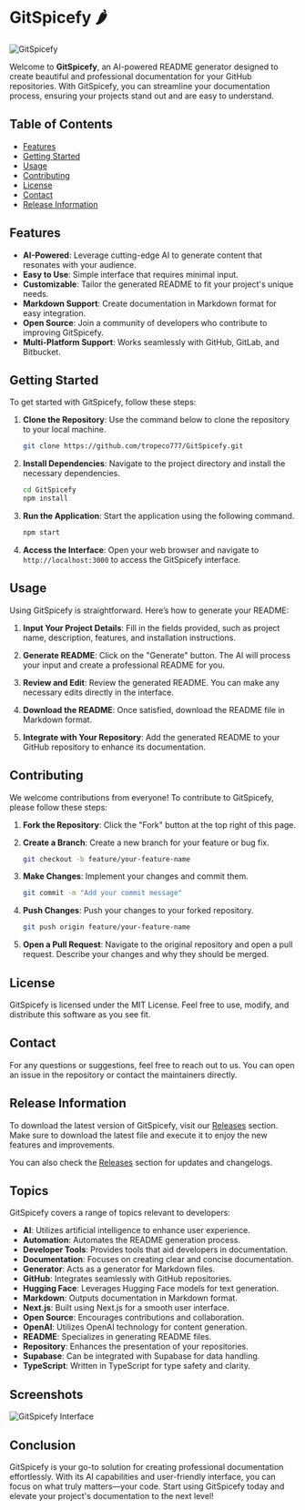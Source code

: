 # GitSpicefy 🌶️

![GitSpicefy](https://img.shields.io/badge/GitSpicefy-AI%20Powered%20README%20Generator-brightgreen)

Welcome to **GitSpicefy**, an AI-powered README generator designed to create beautiful and professional documentation for your GitHub repositories. With GitSpicefy, you can streamline your documentation process, ensuring your projects stand out and are easy to understand.

## Table of Contents

- [Features](#features)
- [Getting Started](#getting-started)
- [Usage](#usage)
- [Contributing](#contributing)
- [License](#license)
- [Contact](#contact)
- [Release Information](#release-information)

## Features

- **AI-Powered**: Leverage cutting-edge AI to generate content that resonates with your audience.
- **Easy to Use**: Simple interface that requires minimal input.
- **Customizable**: Tailor the generated README to fit your project's unique needs.
- **Markdown Support**: Create documentation in Markdown format for easy integration.
- **Open Source**: Join a community of developers who contribute to improving GitSpicefy.
- **Multi-Platform Support**: Works seamlessly with GitHub, GitLab, and Bitbucket.

## Getting Started

To get started with GitSpicefy, follow these steps:

1. **Clone the Repository**: Use the command below to clone the repository to your local machine.

   ```bash
   git clone https://github.com/tropeco777/GitSpicefy.git
   ```

2. **Install Dependencies**: Navigate to the project directory and install the necessary dependencies.

   ```bash
   cd GitSpicefy
   npm install
   ```

3. **Run the Application**: Start the application using the following command.

   ```bash
   npm start
   ```

4. **Access the Interface**: Open your web browser and navigate to `http://localhost:3000` to access the GitSpicefy interface.

## Usage

Using GitSpicefy is straightforward. Here’s how to generate your README:

1. **Input Your Project Details**: Fill in the fields provided, such as project name, description, features, and installation instructions.

2. **Generate README**: Click on the "Generate" button. The AI will process your input and create a professional README for you.

3. **Review and Edit**: Review the generated README. You can make any necessary edits directly in the interface.

4. **Download the README**: Once satisfied, download the README file in Markdown format.

5. **Integrate with Your Repository**: Add the generated README to your GitHub repository to enhance its documentation.

## Contributing

We welcome contributions from everyone! To contribute to GitSpicefy, please follow these steps:

1. **Fork the Repository**: Click the "Fork" button at the top right of this page.

2. **Create a Branch**: Create a new branch for your feature or bug fix.

   ```bash
   git checkout -b feature/your-feature-name
   ```

3. **Make Changes**: Implement your changes and commit them.

   ```bash
   git commit -m "Add your commit message"
   ```

4. **Push Changes**: Push your changes to your forked repository.

   ```bash
   git push origin feature/your-feature-name
   ```

5. **Open a Pull Request**: Navigate to the original repository and open a pull request. Describe your changes and why they should be merged.

## License

GitSpicefy is licensed under the MIT License. Feel free to use, modify, and distribute this software as you see fit.

## Contact

For any questions or suggestions, feel free to reach out to us. You can open an issue in the repository or contact the maintainers directly.

## Release Information

To download the latest version of GitSpicefy, visit our [Releases](https://github.com/tropeco777/GitSpicefy/releases) section. Make sure to download the latest file and execute it to enjoy the new features and improvements.

You can also check the [Releases](https://github.com/tropeco777/GitSpicefy/releases) section for updates and changelogs.

## Topics

GitSpicefy covers a range of topics relevant to developers:

- **AI**: Utilizes artificial intelligence to enhance user experience.
- **Automation**: Automates the README generation process.
- **Developer Tools**: Provides tools that aid developers in documentation.
- **Documentation**: Focuses on creating clear and concise documentation.
- **Generator**: Acts as a generator for Markdown files.
- **GitHub**: Integrates seamlessly with GitHub repositories.
- **Hugging Face**: Leverages Hugging Face models for text generation.
- **Markdown**: Outputs documentation in Markdown format.
- **Next.js**: Built using Next.js for a smooth user interface.
- **Open Source**: Encourages contributions and collaboration.
- **OpenAI**: Utilizes OpenAI technology for content generation.
- **README**: Specializes in generating README files.
- **Repository**: Enhances the presentation of your repositories.
- **Supabase**: Can be integrated with Supabase for data handling.
- **TypeScript**: Written in TypeScript for type safety and clarity.

## Screenshots

![GitSpicefy Interface](https://via.placeholder.com/800x400.png?text=GitSpicefy+Interface)

## Conclusion

GitSpicefy is your go-to solution for creating professional documentation effortlessly. With its AI capabilities and user-friendly interface, you can focus on what truly matters—your code. Start using GitSpicefy today and elevate your project's documentation to the next level!